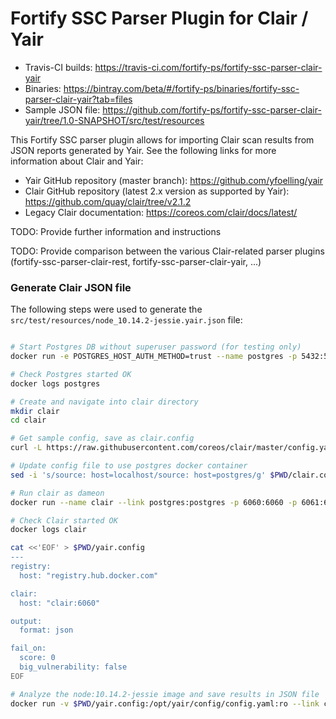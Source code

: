 # Fortify SSC Parser Plugin for Clair / Yair

* Travis-CI builds: https://travis-ci.com/fortify-ps/fortify-ssc-parser-clair-yair
* Binaries: https://bintray.com/beta/#/fortify-ps/binaries/fortify-ssc-parser-clair-yair?tab=files
* Sample JSON file: https://github.com/fortify-ps/fortify-ssc-parser-clair-yair/tree/1.0-SNAPSHOT/src/test/resources

This Fortify SSC parser plugin allows for importing Clair scan results from JSON reports generated by Yair. See the following links for more information about Clair and Yair:

* Yair GitHub repository (master branch): https://github.com/yfoelling/yair
* Clair GitHub repository (latest 2.x version as supported by Yair): https://github.com/quay/clair/tree/v2.1.2
* Legacy Clair documentation: https://coreos.com/clair/docs/latest/ 

TODO: Provide further information and instructions

TODO: Provide comparison between the various Clair-related parser plugins (fortify-ssc-parser-clair-rest, fortify-ssc-parser-clair-yair, ...)


### Generate Clair JSON file

The following steps were used to generate the `src/test/resources/node_10.14.2-jessie.yair.json` file:

```bash

# Start Postgres DB without superuser password (for testing only)
docker run -e POSTGRES_HOST_AUTH_METHOD=trust --name postgres -p 5432:5432 -d postgres

# Check Postgres started OK
docker logs postgres

# Create and navigate into clair directory
mkdir clair
cd clair

# Get sample config, save as clair.config
curl -L https://raw.githubusercontent.com/coreos/clair/master/config.yaml.sample -o $PWD/clair.config

# Update config file to use postgres docker container
sed -i 's/source: host=localhost/source: host=postgres/g' $PWD/clair.config

# Run clair as dameon
docker run --name clair --link postgres:postgres -p 6060:6060 -p 6061:6061 -v $PWD/clair.config:/config/config.yaml -d quay.io/coreos/clair:latest -config=/config/config.yaml

# Check Clair started OK
docker logs clair

cat <<'EOF' > $PWD/yair.config
---
registry:
  host: "registry.hub.docker.com"

clair:
  host: "clair:6060"

output:
  format: json

fail_on:
  score: 0
  big_vulnerability: false
EOF

# Analyze the node:10.14.2-jessie image and save results in JSON file
docker run -v $PWD/yair.config:/opt/yair/config/config.yaml:ro --link clair:clair yfoelling/yair node:10.14.2-jessie > node_10.14.2-jessie.yair.json

```